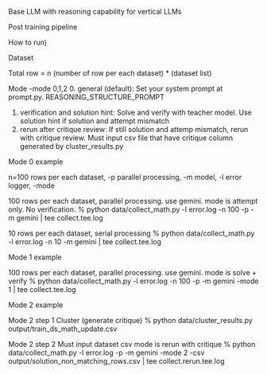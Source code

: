 Base LLM with reasoning capability for vertical LLMs

Post training pipeline

How to run)

Dataset

Total row = n (number of row per each dataset) * (dataset list)

Mode
-mode 0,1,2
0. general (default): Set your system prompt at prompt.py. REASONING_STRUCTURE_PROMPT
1. verification and solution hint: Solve and verify with teacher model. Use solution hint if solution and attempt mismatch
2. rerun after critique review: If still solution and attemp mismatch, rerun with critique review. Must input csv file that have critique column generated by cluster_results.py

Mode 0 example

n=100 rows per each dataset, -p parallel processing, -m model, -l error logger, -mode

100 rows per each dataset, parallel processing. use gemini. mode is attempt only. No verification.
% python data/collect_math.py -l error.log -n 100 -p -m gemini | tee collect.tee.log

10 rows per each dataset, serial processing
% python data/collect_math.py -l error.log -n 10 -m gemini | tee collect.tee.log

Mode 1 example

100 rows per each dataset, parallel processing. use gemini. mode is solve + verify
% python data/collect_math.py -l error.log -n 100 -p -m gemini -mode 1 | tee collect.tee.log

Mode 2 example

Mode 2 step 1
Cluster (generate critique) 
% python data/cluster_results.py output/train_ds_math_update.csv

Mode 2 step 2
Must input dataset csv
mode is rerun with critique
% python data/collect_math.py -l error.log -p -m gemini -mode 2 -csv output/solution_non_matching_rows.csv | tee collect.rerun.tee.log
